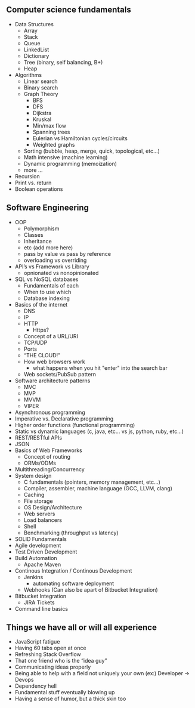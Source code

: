 ## Computer science fundamentals
  * Data Structures
    * Array
    * Stack
    * Queue
    * LinkedList
    * Dictionary
    * Tree (binary, self balancing, B+)
    * Heap
  * Algorithms
    * Linear search
    * Binary search
    * Graph Theory
      * BFS
      * DFS
      * Dijkstra
      * Kruskal
      * Min/max flow
      * Spanning trees
      * Eulerian vs Hamiltonian cycles/circuits
      * Weighted graphs
    * Sorting (bubble, heap, merge, quick, topological, etc...)
    * Math intensive (machine learning)
    * Dynamic programming (memoization)
    * more …
  * Recursion
  * Print vs. return
  * Boolean operations
 
## Software Engineering
  * OOP
    * Polymorphism
    * Classes
    * Inheritance
    * etc (add more here)
    * pass by value vs pass by reference
    * overloading vs overriding
  * API’s vs Framework vs Library
    * opnionated vs nonopinionated
  * SQL vs NoSQL databases
    * Fundamentals of each 
    * When to use which 
    * Database indexing
  * Basics of the internet
    * DNS
    * IP
    * HTTP
      * Https?
    * Concept of a URL/URI
    * TCP/UDP
    * Ports
    * “THE CLOUD!”
    * How web browsers work
      * what happens when you hit "enter" into the search bar
    * Web sockets/PubSub pattern
  * Software architecture patterns
    * MVC
    * MVP
    * MVVM
    * VIPER
  * Asynchronous programming
  * Imperative vs. Declarative programming
  * Higher order functions (functional programming)
  * Static vs dynamic languages (c, java, etc... vs js, python, ruby, etc...)
  * REST/RESTful APIs
  * JSON
  * Basics of Web Frameworks
    * Concept of routing
    * ORMs/ODMs
  * Multithreading/Concurrency 
  * System design
    * C fundamentals (pointers, memory management, etc...)
    * Compiler, assembler, machine language (GCC, LLVM, clang)
    * Caching
    * File storage
    * OS Design/Architecture
    * Web servers
    * Load balancers
    * Shell
    * Benchmarking (throughput vs latency)
  * SOLID Fundamentals
  * Agile development
  * Test Driven Development
  * Build Automation
    * Apache Maven
  * Continous Integration / Continous Development
    * Jenkins
      * automating software deployment
    * Webhooks (Can also be apart of Bitbucket Integration)
  * Bitbucket Integration
    * JIRA Tickets
  * Command line basics

## Things we have all or will all experience
  * JavaScript fatigue
  * Having 60 tabs open at once
  * Refreshing Stack Overflow
  * That one friend who is the “idea guy”
  * Communicating ideas properly
  * Being able to help with a field not uniquely your own (ex:) Developer -> Devops
  * Dependency hell
  * Fundamental stuff eventually blowing up
  * Having a sense of humor, but a thick skin too
